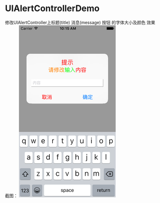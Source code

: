 # UIAlertControllerDemo
修改UIAlertController上标题(title) 消息(message) 按钮 的字体大小及颜色
效果截图：
![image](https://github.com/gaomingyangc/UIAlertControllerDemo/blob/master/UIAlertControllerDemo/Assets.xcassets/Simulator%20Screen%20Shot%202016%E5%B9%B49%E6%9C%881%E6%97%A5%2010.15.55.imageset/Simulator%20Screen%20Shot%202016%E5%B9%B49%E6%9C%881%E6%97%A5%2010.15.55.png)
